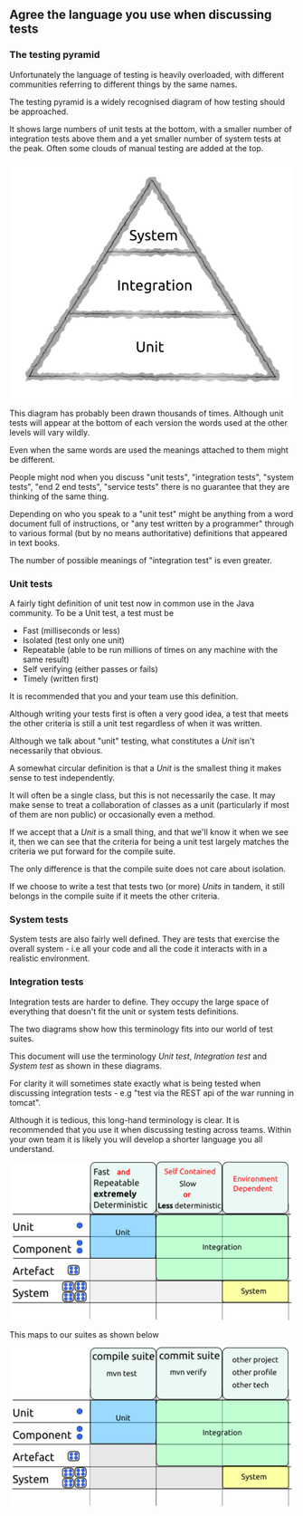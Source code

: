 ## Agree the language you use when discussing tests

### The testing pyramid

Unfortunately the language of testing is heavily overloaded, with different communities referring to different things by the same names.

The testing pyramid is a widely recognised diagram of how testing should be approached. 

It shows large numbers of unit tests at the bottom, with a smaller number of integration tests above them and a yet smaller number of system tests at the peak. Often some clouds of manual testing are added at the top.

![The testing pyramid](../generated/images/svg/pyramid.png)

This diagram has probably been drawn thousands of times. Although unit tests will appear at the bottom of each version the words used at the other levels will vary wildly.

Even when the same words are used the meanings attached to them might be different. 

People might nod when you discuss "unit tests", "integration tests", "system tests", "end 2 end tests", "service tests" there is no guarantee that they are thinking of the same thing.

Depending on who you speak to a "unit test" might be anything from a word document full of instructions, or "any test written by a programmer" through to various formal (but by no means authoritative) definitions that appeared in text books.

The number of possible meanings of "integration test" is even greater.

### Unit tests

A fairly tight definition of unit test now in common use in the Java community. To be a Unit test, a test must be

* Fast (milliseconds or less)
* Isolated (test only one unit)
* Repeatable (able to be run millions of times on any machine with the same result)
* Self verifying (either passes or fails)
* Timely (written first)

It is recommended that you and your team use this definition.

Although writing your tests first is often a very good idea, a test that meets the other criteria is still a unit test regardless of when it was written. 

Although we talk about "unit" testing, what constitutes a *Unit* isn't necessarily that obvious.

A somewhat circular definition is that a *Unit* is the smallest thing it makes sense to test independently. 

It will often be a single class, but this is not necessarily the case. It may make sense to treat a collaboration of classes as a unit (particularly if most of them are non public) or occasionally even a method.

If we accept that a *Unit* is a small thing, and that we'll know it when we see it, then we can see that the criteria for being a unit test largely matches the criteria we put forward for the compile suite. 

The only difference is that the compile suite does not care about isolation.

If we choose to write a test that tests two (or more) *Units* in tandem, it still belongs in the compile suite if it meets the other criteria.

### System tests

System tests are also fairly well defined. They are tests that exercise the overall system - i.e all your code and all the code it interacts with in a realistic environment.

### Integration tests

Integration tests are harder to define. They occupy the large space of everything that doesn't fit the unit or system tests definitions.

The two diagrams show how this terminology fits into our world of test suites. 

This document will use the terminology *Unit test*, *Integration test* and *System test* as shown in these diagrams. 

For clarity it will sometimes state exactly what is being tested when discussing integration tests - e.g "test via the REST api of the war running in tomcat". 

Although it is tedious, this long-hand terminology is clear. It is recommended that you use it when discussing testing across teams. Within your own team it is likely you will develop a shorter language you all understand.

![Properties of different test types](../generated/images/svg/test_types.png)

This maps to our suites as shown below

![Test suites](../generated/images/svg/test_types_maven.png)
